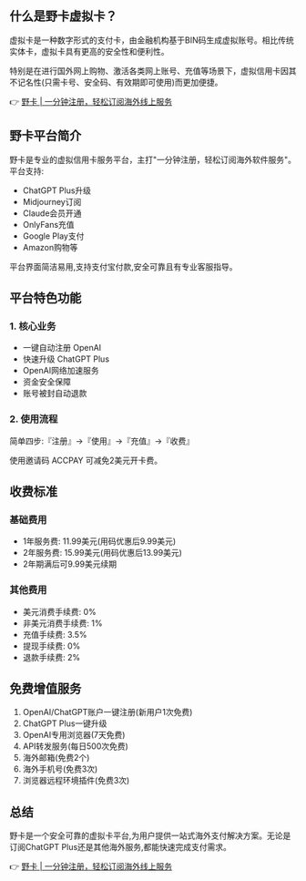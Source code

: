## 什么是野卡虚拟卡？

虚拟卡是一种数字形式的支付卡，由金融机构基于BIN码生成虚拟账号。相比传统实体卡，虚拟卡具有更高的安全性和便利性。

特别是在进行国外网上购物、激活各类网上账号、充值等场景下，虚拟信用卡因其不记名性(只需卡号、安全码、有效期即可使用)而更加便捷。

👉 [野卡 | 一分钟注册，轻松订阅海外线上服务](https://bit.ly/bewildcard)

## 野卡平台简介

野卡是专业的虚拟信用卡服务平台，主打"一分钟注册，轻松订阅海外软件服务"。平台支持:

- ChatGPT Plus升级
- Midjourney订阅  
- Claude会员开通
- OnlyFans充值
- Google Play支付
- Amazon购物等

平台界面简洁易用,支持支付宝付款,安全可靠且有专业客服指导。

## 平台特色功能

### 1. 核心业务

- 一键自动注册 OpenAI
- 快速升级 ChatGPT Plus
- OpenAI网络加速服务
- 资金安全保障
- 账号被封自动退款

### 2. 使用流程

简单四步:『注册』->『使用』->『充值』->『收费』

使用邀请码 ACCPAY 可减免2美元开卡费。

## 收费标准

### 基础费用
- 1年服务费: 11.99美元(用码优惠后9.99美元)
- 2年服务费: 15.99美元(用码优惠后13.99美元) 
- 2年期满后可9.99美元续期

### 其他费用
- 美元消费手续费: 0%
- 非美元消费手续费: 1%
- 充值手续费: 3.5%
- 提现手续费: 0%
- 退款手续费: 2%

## 免费增值服务

1. OpenAI/ChatGPT账户一键注册(新用户1次免费)
2. ChatGPT Plus一键升级
3. OpenAI专用浏览器(7天免费)
4. API转发服务(每日500次免费)
5. 海外邮箱(免费2个)
6. 海外手机号(免费3次)
7. 浏览器远程环境插件(免费3次)

## 总结

野卡是一个安全可靠的虚拟卡平台,为用户提供一站式海外支付解决方案。无论是订阅ChatGPT Plus还是其他海外服务,都能快速完成支付需求。

👉 [野卡 | 一分钟注册，轻松订阅海外线上服务](https://bit.ly/bewildcard)